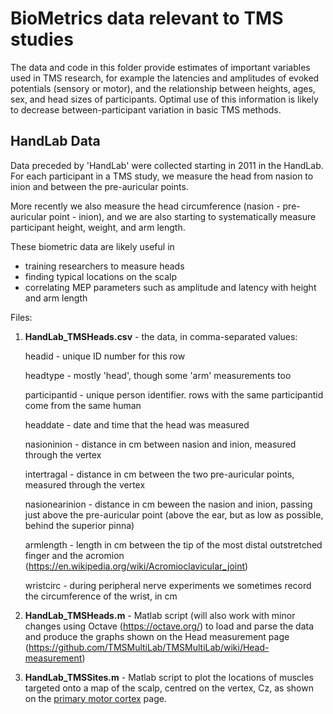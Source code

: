 # BioMetrics data relevant to TMS studies
The data and code in this folder provide estimates of important variables used in TMS research, for example the latencies and amplitudes of evoked potentials (sensory or motor), and the relationship between heights, ages, sex, and head sizes of participants. Optimal use of this information is likely to decrease between-participant variation in basic TMS methods.

## HandLab Data
Data preceded by 'HandLab' were collected starting in 2011 in the HandLab. For each participant in a TMS study, we measure the head from nasion to inion and between the pre-auricular points.

More recently we also measure the head circumference (nasion - pre-auricular point - inion), and we are also starting to systematically measure participant height, weight, and arm length.

These biometric data are likely useful in
* training researchers to measure heads
* finding typical locations on the scalp
* correlating MEP parameters such as amplitude and latency with height and arm length

Files:
1) <b>HandLab_TMSHeads.csv</b>  - the data, in comma-separated values:
   
   headid - unique ID number for this row
   
   headtype - mostly 'head', though some 'arm' measurements too
   
   participantid - unique person identifier. rows with the same participantid come from the same human
   
   headdate - date and time that the head was measured
   
   nasioninion - distance in cm between nasion and inion, measured through the vertex
   
   intertragal - distance in cm between the two pre-auricular points, measured through the vertex
   
   nasionearinion - distance in cm beween the nasion and inion, passing just above the pre-auricular point (above the ear, but as low as possible, behind the superior pinna)
   
   armlength - length in cm between the tip of the most distal outstretched finger and the acromion (https://en.wikipedia.org/wiki/Acromioclavicular_joint)
   
   wristcirc - during peripheral nerve experiments we sometimes record the circumference of the wrist, in cm

2) <b>HandLab_TMSHeads.m</b> - Matlab script (will also work with minor changes using Octave (https://octave.org/) to load and parse the data and produce the graphs shown on the Head measurement page (https://github.com/TMSMultiLab/TMSMultiLab/wiki/Head-measurement)

3) <b>HandLab_TMSSites.m</b> - Matlab script to plot the locations of muscles targeted onto a map of the scalp, centred on the vertex, Cz, as shown on the [primary motor cortex](https://github.com/TMSMultiLab/TMSMultiLab/wiki/Primary-motor-cortex) page.
